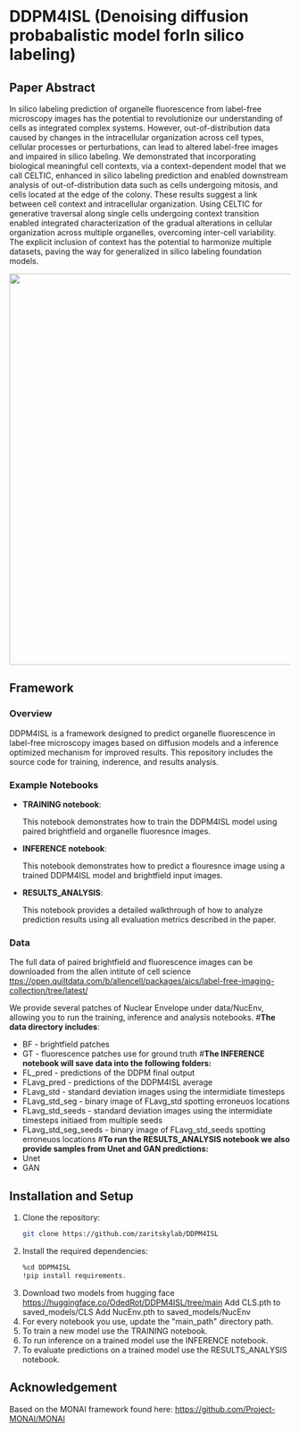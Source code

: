 # DDPM4ISL (Denoising diffusion probabalistic model forIn silico labeling)


## Paper Abstract

In silico labeling prediction of organelle fluorescence from label-free microscopy images has the potential to revolutionize our understanding of cells as integrated complex systems. However, out-of-distribution data caused by changes in the intracellular organization across cell types, cellular processes or perturbations, can lead to altered label-free images and impaired in silico labeling. We demonstrated that incorporating biological meaningful cell contexts, via a context-dependent model that we call CELTIC, enhanced in silico labeling prediction and enabled downstream analysis of out-of-distribution data such as cells undergoing mitosis, and cells located at the edge of the colony. These results suggest a link between cell context and intracellular organization. Using CELTIC for generative traversal along single cells undergoing context transition enabled integrated characterization of the gradual alterations in cellular organization across multiple organelles, overcoming inter-cell variability. The explicit inclusion of context has the potential to harmonize multiple datasets, paving the way for generalized in silico labeling foundation models.

<img src="assets/f2.png" width="700" />


## Framework

### Overview
DDPM4ISL is a framework designed to predict organelle fluorescence in label-free microscopy images based on diffusion models and a inference optimized mechanism for improved results. This repository includes the source code for training, inderence, and results analysis.


### Example Notebooks
- **TRAINING notebook**: 

    This notebook demonstrates how to train the DDPM4ISL model using paired brightfield and organelle fluoresnce images. 
    
- **INFERENCE notebook**:

    This notebook demonstrates how to predict a flouresnce image using a trained DDPM4ISL model and brightfield input images. 

- **RESULTS_ANALYSIS**:

    This notebook provides a detailed walkthrough of how to analyze prediction results using all evaluation metrics described in the paper.

### Data

The full data of paired brightfield and fluorescence images can be downloaded from the allen intitute of cell science
[ttps://open.quiltdata.com/b/allencell/packages/aics/label-free-imaging-collection/tree/latest/](ttps://open.quiltdata.com/b/allencell/packages/aics/label-free-imaging-collection/tree/latest/)

We provide several patches of Nuclear Envelope under data/NucEnv, allowing you to run the training, inference and analysis notebooks.
#**The data directory includes**:
- BF - brightfield patches
- GT - fluorescence patches use for ground truth
#**The INFERENCE notebook will save data into the following folders:**
- FL_pred - predictions of the DDPM final output
- FLavg_pred - predictions of the DDPM4ISL average
- FLavg_std - standard deviation images using the intermidiate timesteps
- FLavg_std_seg - binary image of FLavg_std spotting erroneuos locations
- FLavg_std_seeds - standard deviation images using the intermidiate timesteps initiaed from multiple seeds
- FLavg_std_seg_seeds - binary image of FLavg_std_seeds spotting erroneuos locations
#**To run the RESULTS_ANALYSIS notebook we also provide samples from Unet and GAN predictions:**
- Unet
- GAN

## Installation and Setup

1. Clone the repository:
   ```bash
   git clone https://github.com/zaritskylab/DDPM4ISL

2. Install the required dependencies:
    ```bash
    %cd DDPM4ISL
    !pip install requirements.
3. Download two models from hugging face https://huggingface.co/OdedRot/DDPM4ISL/tree/main
   Add CLS.pth to saved_models/CLS
   Add NucEnv.pth to saved_models/NucEnv
4. For every notebook you use, update the "main_path" directory path.
5. To train a new model use the TRAINING notebook.
6. To run inference on a trained model use the INFERENCE notebook.
7. To evaluate predictions on a trained model use the RESULTS_ANALYSIS notebook.

## Acknowledgement
Based on the MONAI framework found here:
https://github.com/Project-MONAI/MONAI

